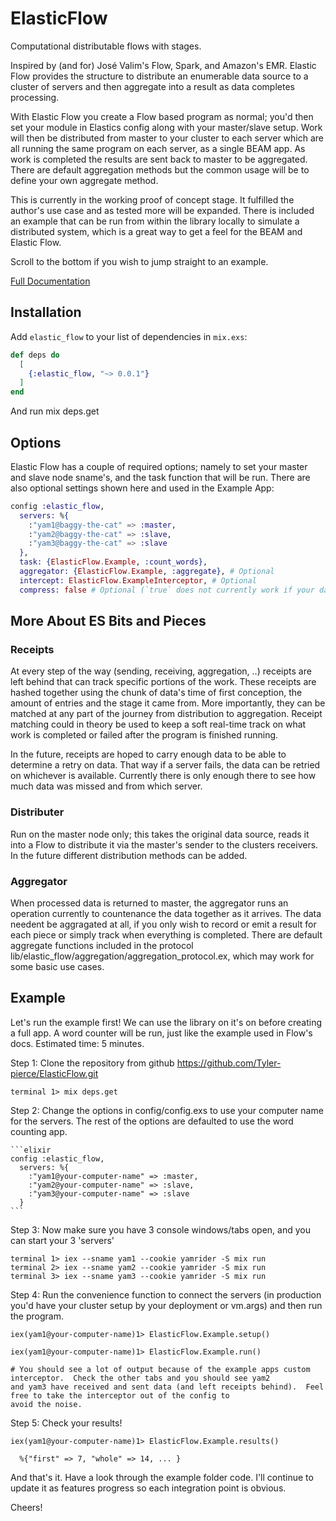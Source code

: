 # ElasticFlow

Computational distributable flows with stages.

Inspired by (and for) José Valim's Flow, Spark, and Amazon's EMR.  Elastic Flow provides the structure to distribute an
enumerable data source to a cluster of servers and then aggregate into a result as data completes processing.

With Elastic Flow you create a Flow based program as normal; you'd then set your module in Elastics config along with
your master/slave setup.  Work will then be distributed from master to your cluster to each server which are all running
the same program on each server, as a single BEAM app.  As work is completed the results are sent back to master to 
be aggregated.  There are default aggregation methods but the common usage will be to define your own aggregate method.

This is currently in the working proof of concept stage.  It fulfilled the author's use case and as tested more will be expanded.
There is included an example that can be run from within the library locally to simulate a distributed system, which is a great way
to get a feel for the BEAM and Elastic Flow.

Scroll to the bottom if you wish to jump straight to an example.

[Full Documentation](https://hexdocs.pm/elastic_flow/0.0.1/ElasticFlow.html)

## Installation

Add `elastic_flow` to your list of dependencies in `mix.exs`:

```elixir
def deps do
  [
    {:elastic_flow, "~> 0.0.1"}
  ]
end
```

And run mix deps.get

## Options

Elastic Flow has a couple of required options; namely to set your master and slave node sname's, and the task function that
will be run.  There are also optional settings shown here and used in the Example App:

```elixir
config :elastic_flow, 
  servers: %{
	:"yam1@baggy-the-cat" => :master, 
	:"yam2@baggy-the-cat" => :slave, 
	:"yam3@baggy-the-cat" => :slave
  },
  task: {ElasticFlow.Example, :count_words},
  aggregator: {ElasticFlow.Example, :aggregate}, # Optional
  intercept: ElasticFlow.ExampleInterceptor, # Optional
  compress: false # Optional (`true` does not currently work if your data includes type Tuple)
```

## More About ES Bits and Pieces

### Receipts

At every step of the way (sending, receiving, aggregation, ..) receipts are left behind that can track specific portions of the work. These receipts are hashed together using the chunk of data's time of first conception, the amount of entries and the stage it came from. More importantly, they can be matched at any part of the journey from distribution to aggregation.  Receipt matching could in theory be used to keep a soft real-time track on what work is completed or failed after the program is finished running.

In the future, receipts are hoped to carry enough data to be able to determine a retry on data.  That way if a server fails, the data can be retried on whichever is available.  Currently there is only enough there to see how much data was missed and from which server.

### Distributer

Run on the master node only; this takes the original data source, reads it into a Flow to distribute it via the master's sender to the clusters receivers.  In the future different distribution methods can be added.

### Aggregator

When processed data is returned to master, the aggregator runs an operation currently to countenance the data together as it arrives. The data needent be aggragated at all, if you only wish to record or emit a result for each piece or simply track when everything is completed.  There are default aggregate functions included in the protocol lib/elastic_flow/aggregation/aggregation_protocol.ex, which may work for some basic use cases.

## Example

Let's run the example first! We can use the library on it's on before creating a full app.  A word counter will be run, just like the example used in Flow's docs.  Estimated time: 5 minutes.

  Step 1: Clone the repository from github <https://github.com/Tyler-pierce/ElasticFlow.git>

    terminal 1> mix deps.get

  Step 2: Change the options in config/config.exs to use your computer name for the servers. The rest of the options are defaulted
  to use the word counting app.

    ```elixir
    config :elastic_flow, 
      servers: %{
        :"yam1@your-computer-name" => :master, 
        :"yam2@your-computer-name" => :slave, 
        :"yam3@your-computer-name" => :slave
      }
    ```

  Step 3: Now make sure you have 3 console windows/tabs open, and you can start your 3 'servers'
  
    terminal 1> iex --sname yam1 --cookie yamrider -S mix run
    terminal 2> iex --sname yam2 --cookie yamrider -S mix run
    terminal 3> iex --sname yam3 --cookie yamrider -S mix run

  Step 4: Run the convenience function to connect the servers (in production you'd have your cluster setup by your deployment or vm.args) and
  then run the program.

    iex(yam1@your-computer-name)1> ElasticFlow.Example.setup()

    iex(yam1@your-computer-name)1> ElasticFlow.Example.run()

    # You should see a lot of output because of the example apps custom interceptor.  Check the other tabs and you should see yam2
    and yam3 have received and sent data (and left receipts behind).  Feel free to take the interceptor out of the config to 
    avoid the noise.

  Step 5: Check your results!

    iex(yam1@your-computer-name)1> ElasticFlow.Example.results()

      %{"first" => 7, "whole" => 14, ... }

And that's it.  Have a look through the example folder code. I'll continue to update it as features progress so each integration point is obvious.

Cheers!
